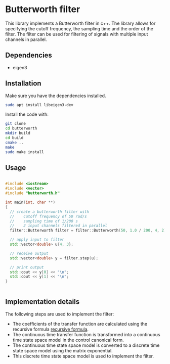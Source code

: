 # Butterworth filter

This library implements a Butterworth filter in c++. The library allows for specifying the cutoff frequency, the sampling time and the order of the filter. The filter can be used for filtering of signals with multiple input channels in parallel.

## Dependencies
- eigen3


## Installation

Make sure you have the dependencies installed.
```bash
sudo apt install libeigen3-dev
```

Install the code with:
```bash
git clone 
cd butterworth
mkdir build
cd build
cmake ..
make
sudo make install
```


## Usage

```c++

#include <iostream>
#include <vector>
#include "butterworth.h"

int main(int, char **)
{
  // create a butterworth filter with 
  //    cutoff frequency of 50 rad/s
  //    sampling time of 1/200 s
  //    2 input channels filtered in parallel
  filter::Butterworth filter = filter::Butterworth(50, 1.0 / 200, 4, 2);

  // apply input to filter
  std::vector<double> u{4, 3};

  // receive output
  std::vector<double> y = filter.step(u);

  // print output
  std::cout << y[0] << "\n";
  std::cout << y[1] << "\n";
}
    
```

## Implementation details

The following steps are used to implement the filter:
-  The coefficients of the transfer function are calculated using the recursive formula [recursive formula](https://en.wikipedia.org/wiki/Butterworth_filter#Normalized_Butterworth_polynomials).
-  The continuous time transfer function is transformed into a continuous time state space model in the control canonical form.
- The continuous time state space model is converted to a discrete time state space model using the matrix exponential.
- This discrete time state space model is used to implement the filter.
